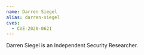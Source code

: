 ```yaml
---
name: Darren Siegel
alias: darren-siegel
cves:
  - CVE-2020-0621
---
```

Darren Siegel is an Independent Security Researcher.
